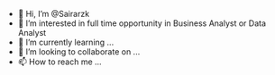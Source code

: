 - 👋 Hi, I’m @Sairarzk
- 👀 I’m interested in full time opportunity in Business Analyst or Data Analyst 
- 🌱 I’m currently learning ...
- 💞️ I’m looking to collaborate on ...
- 📫 How to reach me ...

<!---
Sairarzk/Sairarzk is a ✨ special ✨ repository because its `README.md` (this file) appears on your GitHub profile.
You can click the Preview link to take a look at your changes.
--->
